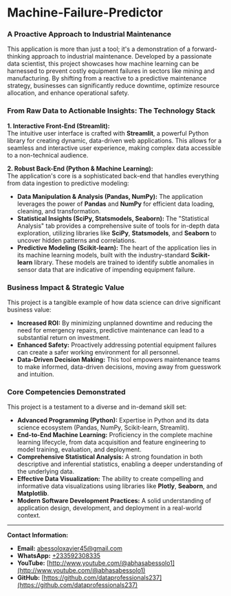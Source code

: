 # Machine-Failure-Predictor

### A Proactive Approach to Industrial Maintenance

This application is more than just a tool; it's a demonstration of a forward-thinking approach to industrial maintenance. Developed by a passionate data scientist, this project showcases how machine learning can be harnessed to prevent costly equipment failures in sectors like mining and manufacturing. By shifting from a reactive to a predictive maintenance strategy, businesses can significantly reduce downtime, optimize resource allocation, and enhance operational safety.

### From Raw Data to Actionable Insights: The Technology Stack

**1. Interactive Front-End (Streamlit):**  
The intuitive user interface is crafted with **Streamlit**, a powerful Python library for creating dynamic, data-driven web applications. This allows for a seamless and interactive user experience, making complex data accessible to a non-technical audience.

**2. Robust Back-End (Python & Machine Learning):**  
The application's core is a sophisticated back-end that handles everything from data ingestion to predictive modeling:

* **Data Manipulation & Analysis (Pandas, NumPy):** The application leverages the power of **Pandas** and **NumPy** for efficient data loading, cleaning, and transformation.  
* **Statistical Insights (SciPy, Statsmodels, Seaborn):** The "Statistical Analysis" tab provides a comprehensive suite of tools for in-depth data exploration, utilizing libraries like **SciPy**, **Statsmodels**, and **Seaborn** to uncover hidden patterns and correlations.  
* **Predictive Modeling (Scikit-learn):** The heart of the application lies in its machine learning models, built with the industry-standard **Scikit-learn** library. These models are trained to identify subtle anomalies in sensor data that are indicative of impending equipment failure.

### Business Impact & Strategic Value

This project is a tangible example of how data science can drive significant business value:

* **Increased ROI:** By minimizing unplanned downtime and reducing the need for emergency repairs, predictive maintenance can lead to a substantial return on investment.  
* **Enhanced Safety:** Proactively addressing potential equipment failures can create a safer working environment for all personnel.  
* **Data-Driven Decision Making:** This tool empowers maintenance teams to make informed, data-driven decisions, moving away from guesswork and intuition.

### Core Competencies Demonstrated

This project is a testament to a diverse and in-demand skill set:

* **Advanced Programming (Python):** Expertise in Python and its data science ecosystem (Pandas, NumPy, Scikit-learn, Streamlit).  
* **End-to-End Machine Learning:** Proficiency in the complete machine learning lifecycle, from data acquisition and feature engineering to model training, evaluation, and deployment.  
* **Comprehensive Statistical Analysis:** A strong foundation in both descriptive and inferential statistics, enabling a deeper understanding of the underlying data.  
* **Effective Data Visualization:** The ability to create compelling and informative data visualizations using libraries like **Plotly**, **Seaborn**, and **Matplotlib**.  
* **Modern Software Development Practices:** A solid understanding of application design, development, and deployment in a real-world context.

---

**Contact Information:**

- **Email:** [abessoloxavier45@gmail.com](mailto:abessoloxavier45@gmail.com)  
- **WhatsApp:** [+233592308335](https://wa.me/233592308335)  
- **YouTube:** [http://www.youtube.com/@abhasabessolo1](http://www.youtube.com/@abhasabessolo1)  
- **GitHub:** [https://github.com/dataprofessionals237](https://github.com/dataprofessionals237)
